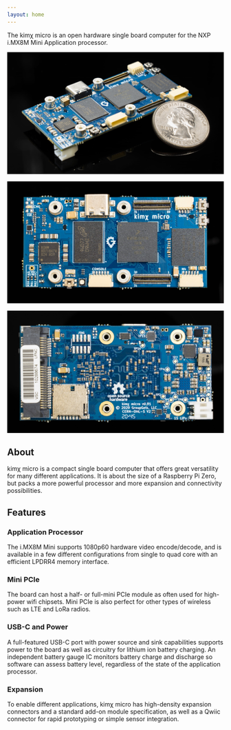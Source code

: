 ```yaml
---
layout: home
---
```


The kimχ micro is an open hardware single board computer for the NXP i.MX8M Mini Application
processor.

![kimchi-pcb-three-quarters](images/kimchi-34.jpg)

![kimchi-pcb-front](images/kimchi-front.jpg)

![kimchi-pcb-back](images/kimchi-back.jpg)

## About

kimχ micro is a compact single board computer that offers great versatility for many different applications. It is about the size of a Raspberry Pi Zero, but packs a more powerful processor and more expansion and connectivity possibilities.

## Features

### Application Processor

The i.MX8M Mini supports 1080p60 hardware video encode/decode, and is available in a few different configurations from single to quad core with an efficient LPDRR4 memory interface.

### Mini PCIe

The board can host a half- or full-mini PCIe module as often used for high-power wifi chipsets. Mini PCIe is also perfect for other types of wireless such as LTE and LoRa radios.

### USB-C and Power

A full-featured USB-C port with power source and sink capabilities supports power to the board as well as circuitry for lithium ion battery charging. An independent battery gauge IC monitors battery charge and discharge so software can assess battery level, regardless of the state of the application processor.

### Expansion

To enable different applications, kimχ micro has high-density expansion connectors and a standard add-on module specification, as well as a Qwiic connector for rapid prototyping or simple sensor integration.
